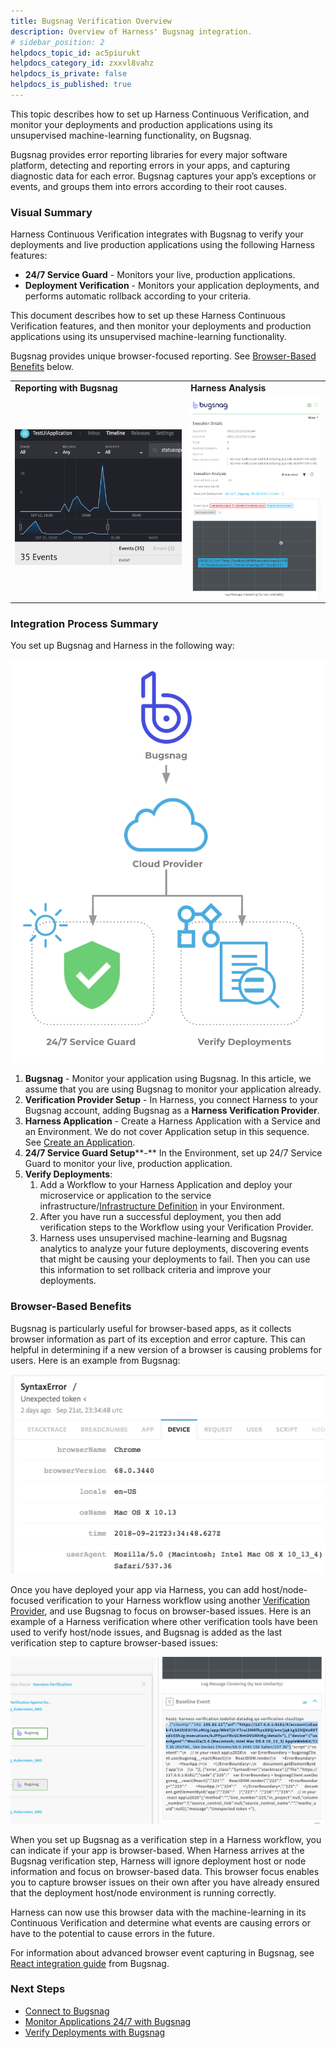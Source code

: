 ```yaml
---
title: Bugsnag Verification Overview
description: Overview of Harness' Bugsnag integration.
# sidebar_position: 2
helpdocs_topic_id: ac5piurukt
helpdocs_category_id: zxxvl8vahz
helpdocs_is_private: false
helpdocs_is_published: true
---
```


This topic describes how to set up Harness Continuous Verification, and monitor your deployments and production applications using its unsupervised machine-learning functionality, on Bugsnag.

Bugsnag provides error reporting libraries for every major software platform, detecting and reporting errors in your apps, and capturing diagnostic data for each error. Bugsnag captures your app’s exceptions or events, and groups them into errors according to their root causes.

### Visual Summary

Harness Continuous Verification integrates with Bugsnag to verify your deployments and live production applications using the following Harness features:

* **24/7 Service Guard** - Monitors your live, production applications.
* **Deployment Verification** - Monitors your application deployments, and performs automatic rollback according to your criteria.

This document describes how to set up these Harness Continuous Verification features, and then monitor your deployments and production applications using its unsupervised machine-learning functionality.

Bugsnag provides unique browser-focused reporting. See [Browser-Based Benefits](#browser_based_benefits) below.

|  |  |
| --- | --- |
| **Reporting with Bugsnag** | **Harness Analysis** |
| ![](./static/bugsnag-left.png) | ![](./static/bugsnag-right.png) |

### Integration Process Summary

You set up Bugsnag and Harness in the following way:

![](./static/bugsnag-verification-overview-05.png)

1. **Bugsnag** - Monitor your application using Bugsnag. In this article, we assume that you are using Bugsnag to monitor your application already.
2. **​Verification Provider Setup** - In Harness, you connect Harness to your Bugsnag account, adding Bugsnag as a **Harness Verification Provider**.
3. **Harness Application** - Create a Harness Application with a Service and an Environment. We do not cover Application setup in this sequence. See [Create an Application](https://docs.harness.io/article/bucothemly-application-configuration).
4. **​24/7 Service Guard Setup****-** In the Environment, set up 24/7 Service Guard to monitor your live, production application.
5. ​**Verify Deployments**:
	1. Add a Workflow to your Harness Application and deploy your microservice or application to the service infrastructure/[Infrastructure Definition](https://docs.harness.io/article/n39w05njjv-environment-configuration#add_an_infrastructure_definition) in your Environment.
	2. After you have run a successful deployment, you then add verification steps to the Workflow using your Verification Provider.
	3. Harness uses unsupervised machine-learning and Bugsnag analytics to analyze your future deployments, discovering events that might be causing your deployments to fail. Then you can use this information to set rollback criteria and improve your deployments.

### Browser-Based Benefits

Bugsnag is particularly useful for browser-based apps, as it collects browser information as part of its exception and error capture. This can helpful in determining if a new version of a browser is causing problems for users. Here is an example from Bugsnag:

![](./static/bugsnag-verification-overview-06.png)

Once you have deployed your app via Harness, you can add host/node-focused verification to your Harness workflow using another [Verification Provider](https://docs.harness.io/article/myw4h9u05l-verification-providers-list), and use Bugsnag to focus on browser-based issues. Here is an example of a Harness verification where other verification tools have been used to verify host/node issues, and Bugsnag is added as the last verification step to capture browser-based issues:

![](./static/bugsnag-verification-overview-07.png)

When you set up Bugsnag as a verification step in a Harness workflow, you can indicate if your app is browser-based. When Harness arrives at the Bugsnag verification step, Harness will ignore deployment host or node information and focus on browser-based data. This browser focus enables you to capture browser issues on their own after you have already ensured that the deployment host/node environment is running correctly.

Harness can now use this browser data with the machine-learning in its Continuous Verification and determine what events are causing errors or have to the potential to cause errors in the future.

For information about advanced browser event capturing in Bugsnag, see [React integration guide](https://docs.bugsnag.com/platforms/browsers/react/#sending-diagnostic-data) from Bugsnag.

### Next Steps

* [Connect to Bugsnag](../../bugsnag-verification/1-bugsnag-connection-setup.md)
* [Monitor Applications 24/7 with Bugsnag](../../bugsnag-verification/2-24-7-service-guard-for-bugsnag.md)
* [Verify Deployments with Bugsnag](../../bugsnag-verification/3-verify-deployments-with-bugsnag.md)

